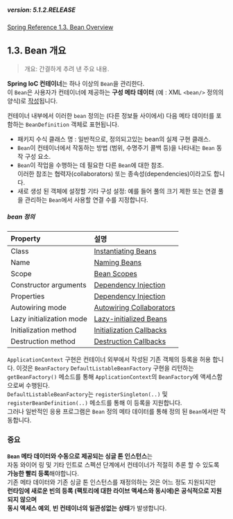 ##### version: 5.1.2.RELEASE
[Spring Reference 1.3. Bean Overview](https://docs.spring.io/spring/docs/5.1.2.RELEASE/spring-framework-reference/core.html#beans-definition)

## 1.3. Bean 개요
> 개요: 간결하게 추려 낸 주요 내용.

**Spring IoC 컨테이너**는 하나 이상의 `Bean`을 관리한다.  
이 `Bean`은 사용자가 컨테이너에 제공하는 **구성 메타 데이터** (예 : XML `<bean/>` 정의의 양식)로 <U>작성</U>됩니다.  


컨테이너 내부에서 이러한 `bean` 정의는 (다른 정보들 사이에서) 다음 메타 데이터를 포함하는 `BeanDefinition` 객체로 표현됩니다.  
- 패키지 수식 클래스 명 : 일반적으로, 정의되고있는 bean의 실제 구현 클래스.  
- `Bean`이 컨테이너에서 작동하는 방법 (범위, 수명주기 콜백 등)을 나타내는 `Bean` 동작 구성 요소.  
- `Bean`이 작업을 수행하는 데 필요한 다른 `Bean`에 대한 참조.  
이러한 참조는 협력자(collaborators) 또는 종속성(dependencies)이라고도 합니다.  
- 새로 생성 된 객체에 설정할 기타 구성 설정: 예를 들어 풀의 크기 제한 또는 연결 풀을 관리하는 `Bean`에서 사용할 연결 수를 지정합니다.  

##### bean 정의
|Property|설명|
|:--------|:--------|
|Class|[Instantiating Beans](https://docs.spring.io/spring/docs/5.1.2.RELEASE/spring-framework-reference/core.html#beans-factory-class)|
|Name|[Naming Beans](https://docs.spring.io/spring/docs/5.1.2.RELEASE/spring-framework-reference/core.html#beans-beanname)|
|Scope|[Bean Scopes](https://docs.spring.io/spring/docs/5.1.2.RELEASE/spring-framework-reference/core.html#beans-factory-scopes)|
|Constructor arguments|[Dependency Injection](https://docs.spring.io/spring/docs/5.1.2.RELEASE/spring-framework-reference/core.html#beans-factory-collaborators)|
|Properties|[Dependency Injection](https://docs.spring.io/spring/docs/5.1.2.RELEASE/spring-framework-reference/core.html#beans-factory-collaborators)|
|Autowiring mode|[Autowiring Collaborators](https://docs.spring.io/spring/docs/5.1.2.RELEASE/spring-framework-reference/core.html#beans-factory-autowire)|
|Lazy initialization mode|[Lazy-initialized Beans](https://docs.spring.io/spring/docs/5.1.2.RELEASE/spring-framework-reference/core.html#beans-factory-lazy-init)|
|Initialization method|[Initialization Callbacks](https://docs.spring.io/spring/docs/5.1.2.RELEASE/spring-framework-reference/core.html#beans-factory-lifecycle-initializingbean)|
|Destruction method|[Destruction Callbacks](https://docs.spring.io/spring/docs/5.1.2.RELEASE/spring-framework-reference/core.html#beans-factory-lifecycle-disposablebean)|


`ApplicationContext` 구현은 컨테이너 외부에서 작성된 기존 객체의 등록을 허용 합니다.
이것은 `BeanFactory` `DefaultListableBeanFactory` 구현을 리턴하는 `getBeanFactory()` 메소드를 통해  `ApplicationContext`의 `BeanFactory`에 액세스함으로써 수행된다.  
`DefaultListableBeanFactory`는 `registerSingleton(..)` 및 `registerBeanDefinition(..)` 메소드를 통해 이 등록을 지원합니다.  
그러나 일반적인 응용 프로그램은 `Bean` 정의 메타 데이터를 통해 정의 된 `Bean`에서만 작동합니다.  


### 중요
**`Bean` 메타 데이터와 수동으로 제공되는 싱글 톤 인스턴스**는  
자동 와이어 링 및 기타 인트로 스펙션 단계에서 컨테이너가 적절히 추론 할 수 있도록 **가능한 빨리 등록**해야합니다.  
기존 메타 데이터와 기존 싱글 톤 인스턴스를 재정의하는 것은 어느 정도 지원되지만  
**런타임에 새로운 빈의 등록 (팩토리에 대한 라이브 액세스와 동시에)은 공식적으로 지원되지 않으며**  
**동시 액세스 예외**, **빈 컨테이너의 일관성없는 상태**가 발생합니다.  





